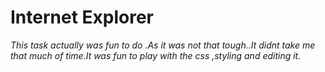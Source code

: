 # **Internet Explorer**
 
*This task actually was fun to do .As it was not that tough..It didnt take me that much of time.It was fun to play with the css ,styling and editing it.*

